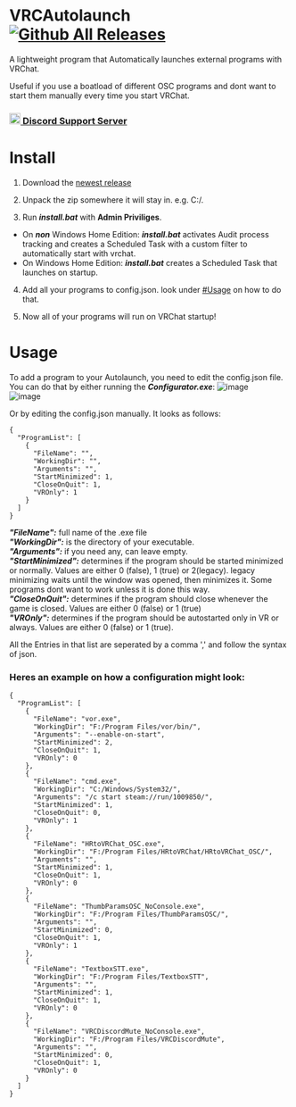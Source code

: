 # VRCAutolaunch [![Github All Releases](https://img.shields.io/github/downloads/i5ucc/VRCAutoLaunch/total.svg)](https://github.com/I5UCC/VRCAutoLaunch/releases/latest)

A lightweight program that Automatically launches external programs with VRChat.

Useful if you use a boatload of different OSC programs and dont want to start them manually every time you start VRChat.

### [<img src="https://assets-global.website-files.com/6257adef93867e50d84d30e2/636e0a6ca814282eca7172c6_icon_clyde_white_RGB.svg"  width="20" height="20"> Discord Support Server](https://discord.gg/rqcWHje3hn)

# Install
1. Download the [newest release](https://github.com/I5UCC/VRCAutolaunch/releases/latest)<br>

2. Unpack the zip somewhere it will stay in. e.g. C:/.<br>

3. Run ***install.bat*** with **Admin Priviliges**.<br>
- On ***non*** Windows Home Edition: ***install.bat*** activates Audit process tracking and creates a Scheduled Task with a custom filter to automatically start with vrchat.<br>
- On Windows Home Edition: ***install.bat*** creates a Scheduled Task that launches on startup.

4. Add all your programs to config.json. look under [#Usage](https://github.com/I5UCC/VRCAutoLaunch#usage) on how to do that.<br>

5. Now all of your programs will run on VRChat startup!<br>

# Usage
To add a program to your Autolaunch, you need to edit the config.json file. <br>
You can do that by either running the ***Configurator.exe***:
![image](https://user-images.githubusercontent.com/43730681/215346515-f00f2edf-369c-4fb9-b90d-d98e0d12de59.png)<br>
![image](https://user-images.githubusercontent.com/43730681/215346523-f2f574cc-ff7d-4d05-af51-85dcfd788174.png)<br>

Or by editing the config.json manually. It looks as follows: 
```
{
  "ProgramList": [
    {
      "FileName": "",
      "WorkingDir": "",
      "Arguments": "",
      "StartMinimized": 1,
      "CloseOnQuit": 1,
      "VROnly": 1
    }
  ]
}
```

***"FileName":*** full name of the .exe file <br>
***"WorkingDir":*** is the directory of your executable. <br>
***"Arguments":*** if you need any, can leave empty. <br>
***"StartMinimized":*** determines if the program should be started minimized or normally. Values are either 0 (false), 1 (true) or 2(legacy). legacy minimizing waits until the window was opened, then minimizes it. Some programs dont want to work unless it is done this way.<br>
***"CloseOnQuit":*** determines if the program should close whenever the game is closed. Values are either 0 (false) or 1 (true) <br>
***"VROnly":*** determines if the program should be autostarted only in VR or always. Values are either 0 (false) or 1 (true).

All the Entries in that list are seperated by a comma ',' and follow the syntax of json. 

### Heres an example on how a configuration might look:

```
{
  "ProgramList": [
    {
      "FileName": "vor.exe",
      "WorkingDir": "F:/Program Files/vor/bin/",
      "Arguments": "--enable-on-start",
      "StartMinimized": 2,
      "CloseOnQuit": 1,
      "VROnly": 0
    },
    {
      "FileName": "cmd.exe",
      "WorkingDir": "C:/Windows/System32/",
      "Arguments": "/c start steam://run/1009850/",
      "StartMinimized": 1,
      "CloseOnQuit": 0,
      "VROnly": 1
    },
    {
      "FileName": "HRtoVRChat_OSC.exe",
      "WorkingDir": "F:/Program Files/HRtoVRChat/HRtoVRChat_OSC/",
      "Arguments": "",
      "StartMinimized": 1,
      "CloseOnQuit": 1,
      "VROnly": 0
    },
    {
      "FileName": "ThumbParamsOSC_NoConsole.exe",
      "WorkingDir": "F:/Program Files/ThumbParamsOSC/",
      "Arguments": "",
      "StartMinimized": 0,
      "CloseOnQuit": 1,
      "VROnly": 1
    },
    {
      "FileName": "TextboxSTT.exe",
      "WorkingDir": "F:/Program Files/TextboxSTT",
      "Arguments": "",
      "StartMinimized": 1,
      "CloseOnQuit": 1,
      "VROnly": 0
    },
    {
      "FileName": "VRCDiscordMute_NoConsole.exe",
      "WorkingDir": "F:/Program Files/VRCDiscordMute",
      "Arguments": "",
      "StartMinimized": 0,
      "CloseOnQuit": 1,
      "VROnly": 0
    }
  ]
}
```

